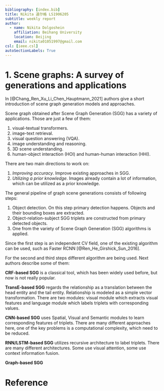 ```yaml
---
bibliography: [index.bib]
title: Nikita 道尔格 LS1906205
subtitle: weekly report
author:
  - name: Nikita Dolgoshein
    affiliation: Beihang University
    location: Beijing
    email: nikita01051997@gmail.com
csl: [ieee.csl]
autoSectionLabels: True
---
```


# 1. Scene graphs: A survey of generations and applications

In [@Chang_Ren_Xu_Li_Chen_Hauptmann_2021] authors give a short introduction of scene graph generation models and approaches.

Scene graph obtained after Scene Graph Generation (SGG) has a variety of applications. Those are just a few of them:

1. visual-textual transformers.
2. image-text retrieval.
3. visual question answering (VQA).
4. image understanding and reasoning.
5. 3D scene understanding.
6. human-object interaction (HOI) and human-human interaction (HHI).

There are two main directions to work on:

1. *Improving accuracy*. Improve existing approaches in SGG.
2. *Utilizing a prior knowledge*. Images already contain a lot of information, which can be utilized as a prior knowledge.

The general pipeline of graph scene generations consists of following steps:

1. Object detection. On this step primary detection happens. Objects and their bounding boxes are extracted.
2. Object-relation-subject SGG triplets are constructed from primary detected objects.
3. One from the variety of Scene Graph Generation (SGG) algorithms is applied.

Since the first step is an independent CV field, one of the existing algorithm can be used, such as Faster RCNN [@Ren_He_Girshick_Sun_2016].

For the second and third steps different algorithm are being used. Next authors describe some of them:

**CRF-based SGG** is a classical tool, which has been widely used before, but now is not really popular.

**TransE-based SGG** regards the relationship as a translation between the head entity and the tail entity. Relationship is modeled as a simple vector transformation. There are two modules: visual module which extracts visual features and language module which labels triplets with corresponding values.

**CNN-based SGG** uses Spatial, Visual and Semantic modules to learn corresponding features of triplets. There are many different approaches here, one of the key problems is a computational complexity, which need to be reduced.

**RNN/LSTM-based SGG** utilizes recursive architecture to label triplets. There are many different architectures. Some use visual attention, some use context information fusion.

**Graph-based SGG**

# Reference
